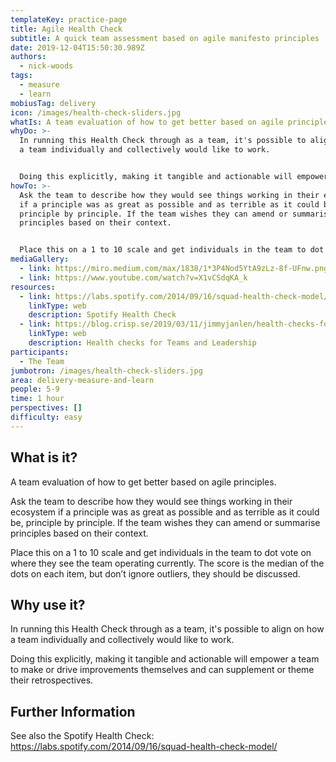 ```yaml
---
templateKey: practice-page
title: Agile Health Check
subtitle: A quick team assessment based on agile manifesto principles
date: 2019-12-04T15:50:30.989Z
authors:
  - nick-woods
tags:
  - measure
  - learn
mobiusTag: delivery
icon: /images/health-check-sliders.jpg
whatIs: A team evaluation of how to get better based on agile principles.
whyDo: >-
  In running this Health Check through as a team, it's possible to align on how
  a team individually and collectively would like to work.


  Doing this explicitly, making it tangible and actionable will empower a team to make or drive improvements themselves and can supplement or theme their retrospectives.
howTo: >-
  Ask the team to describe how they would see things working in their ecosystem
  if a principle was as great as possible and as terrible as it could be,
  principle by principle. If the team wishes they can amend or summarise
  principles based on their context.


  Place this on a 1 to 10 scale and get individuals in the team to dot vote on where they see the team operating currently. The score is the median of the dots on each item, but don’t ignore outliers, they should be discussed.
mediaGallery:
  - link: https://miro.medium.com/max/1838/1*3P4Nod5YtA9zLz-8f-UFnw.png
  - link: https://www.youtube.com/watch?v=X1vCSdqKA_k
resources:
  - link: https://labs.spotify.com/2014/09/16/squad-health-check-model/
    linkType: web
    description: Spotify Health Check
  - link: https://blog.crisp.se/2019/03/11/jimmyjanlen/health-checks-for-teams-and-leadership
    linkType: web
    description: Health checks for Teams and Leadership
participants:
  - The Team
jumbotron: /images/health-check-sliders.jpg
area: delivery-measure-and-learn
people: 5-9
time: 1 hour
perspectives: []
difficulty: easy
---
```

## What is it?

A team evaluation of how to get better based on agile principles.

Ask the team to describe how they would see things working in their ecosystem if a principle was as great as possible and as terrible as it could be, principle by principle. If the team wishes they can amend or summarise principles based on their context.

Place this on a 1 to 10 scale and get individuals in the team to dot vote on where they see the team operating currently. The score is the median of the dots on each item, but don’t ignore outliers, they should be discussed.



## Why use it?

In running this Health Check through as a team, it's possible to align on how a team individually and collectively would like to work.

Doing this explicitly, making it tangible and actionable will empower a team to make or drive improvements themselves and can supplement or theme their retrospectives.



## Further Information

See also the Spotify Health Check: https://labs.spotify.com/2014/09/16/squad-health-check-model/
